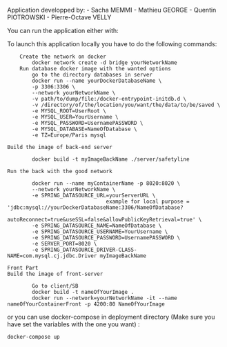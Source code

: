 Application developped by:
    - Sacha MEMMI
    - Mathieu GEORGE
    - Quentin PIOTROWSKI
    - Pierre-Octave VELLY

You can run the application either with:

To launch this application locally you have to do the following commands:
```
    Create the network on docker
        docker network create -d bridge yourNetworkName
    Run database docker image with the wanted options
        go to the directory databases in server 
        docker run --name yourDockerDatabaseName \
        -p 3306:3306 \
        --network yourNetworkName \
        -v path/to/dump/file:/docker-entrypoint-initdb.d \
        -v /directory/of/the/location/you/want/the/data/to/be/saved \ 
        -e MYSQL_ROOT=UserRoot \
        -e MYSQL_USER=YourUsername \
        -e MYSQL_PASSWORD=UsernamePASSWORD \
        -e MYSQL_DATABASE=NameOfDatabase \
        -e TZ=Europe/Paris mysql
```
    Build the image of back-end server
```
        docker build -t myImageBackName ./server/safetyline
```
    Run the back with the good network
```
        docker run --name myContainerName -p 8020:8020 \
        --network yourNetworkName \
        -e SPRING_DATASOURCE_URL=yourServerURL \
                                example for local purpose = 'jdbc:mysql://yourDockerDatabaseName:3306/NameOfDatabase?
                                                    autoReconnect=true&useSSL=false&allowPublicKeyRetrieval=true' \
        -e SPRING_DATASOURCE_NAME=NameOfDatabase \
        -e SPRING_DATASOURCE_USERNAME=YourUsername \
        -e SPRING_DATASOURCE_PASSWORD=UsernamePASSWORD \
        -e SERVER_PORT=8020 \
        -e SPRING_DATASOURCE_DRIVER-CLASS-NAME=com.mysql.cj.jdbc.Driver myImageBackName
```
    Front Part
    Build the image of front-server
```
        Go to client/SB
        docker build -t nameOfYourImage .
        docker run --network=yourNetworkName -it --name nameOfYourContainerFront -p 4200:80 NameOfYourImage
```
or you can use docker-compose in deployment directory (Make sure you have set the variables with the one you want) : 
```
docker-compose up
``` 

